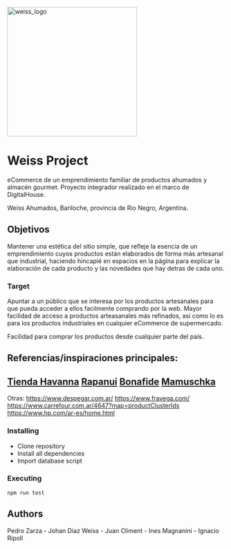 
<a href="#"><img src="https://github.com/johandiazweiss/grupo_6_weiss/blob/main/public/img%20productos_weiss/logo-weiss.png" alt="weiss_logo" width="300"></a>

# Weiss Project
eCommerce de un emprendimiento familiar de productos ahumados y almacén gourmet. 
Proyecto integrador realizado en el marco de DigitalHouse. 

Weiss Ahumados, Bariloche, provincia de Rio Negro, Argentina.

## Objetivos
Mantener una estética del sitio simple, que refleje la esencia de un emprendimiento cuyos productos están elaborados de forma más artesanal que industrial, haciendo hincapié en espacios en la página para explicar la elaboración de cada producto y las novedades que hay detras de cada uno. 

### Target
Apuntar a un público que se interesa por los productos artesanales para que pueda acceder a ellos facilmente comprando por la web. 
Mayor facilidad de acceso a productos arteasanales más refinados, así como lo es para los productos industriales en cualquier eCommerce de supermercado. 

Facilidad para comprar los productos desde cualquier parte del país.



## Referencias/inspiraciones principales:
<a href="https://tienda.havanna.com.ar/">Tienda Havanna</a>
<a href="https://rapanui.com.ar/envio_a_todo_el_pais/">Rapanui</a>
<a href="https://bonafide.com.ar/categoria-producto/chocolate/">Bonafide</a>
<a href="https://www.mamuschka.com/">Mamuschka</a>
--------------------------------------------------------------
Otras: 
https://www.despegar.com.ar/
https://www.fravega.com/
https://www.carrefour.com.ar/4647?map=productClusterIds
https://www.hp.com/ar-es/home.html


### Installing

* Clone repository
* Install all dependencies
* Import database script


### Executing 

```
npm run test
```


## Authors
Pedro Zarza - 
Johan Diaz Weiss - 
Juan Climent -
Ines Magnanini -
Ignacio Ripoll 





